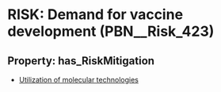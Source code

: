 # RISK: __Demand for vaccine development__ (PBN__Risk_423)

## Property: has_RiskMitigation

* [Utilization of molecular technologies](PBN__RiskMitigation_586)

